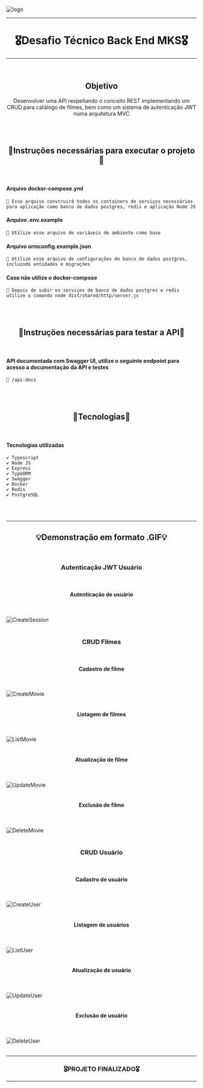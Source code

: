 ![logo](https://user-images.githubusercontent.com/68918326/193332767-8248edfa-cf76-4032-8eed-05bf3037838c.PNG)

<hr>
<h1 align="center">🎖️Desafio Técnico Back End MKS🎖️</h1>
<hr>
<br>


<h2 align="center">Objetivo</h2>
<p align="center">
  Desenvolver uma API respeitando o conceito REST implementando um CRUD para catálogo de filmes, bem como um sistema de autenticação JWT numa arquitetura MVC</p>
<br>
<br>


<h2 align="center">🚧Instruções necessárias para executar o projeto🚧</h2>
<br>

  #### Arquivo docker-compose.yml
    📌 Esse arquivo construirá todos os containers de serviços necessários para aplicação como banco de dados postgres, redis e aplicação Node JS

  #### Arquivo .env.example
    📌 Utilize esse arquivo de variáveis de ambiente como base
  
  #### Arquivo ormconfig.example.json
    📌 Utilize esse arquivo de configurações do banco de dados postgres, incluindo entidades e migrações
    
  #### Caso não utilize o docker-compose
    📌 Depois de subir os serviços de banco de dados postgres e redis utilize o comando node dist/shared/http/server.js

<br>
<br>


<h2 align="center">🚧Instruções necessárias para testar a API🚧</h2>
<br> 

  #### API documentada com Swagger UI, utilize o seguinte endpoint para acesso a documentação da API e testes
    📌 /api-docs

<br>
<br>


<h2 align="center">🚨Tecnologias🚨</h2>
<br> 

  #### Tecnologias utilizadas
    ✔️ Typescript
    ✔️ Node JS
    ✔️ Express
    ✔️ TypeORM
    ✔️ Swagger
    ✔️ Docker
    ✔️ Redis
    ✔️ PostgreSQL

<br>
<br> 

    
<hr>
<h2 align="center">💡Demonstração em formato .GIF💡</h2>
<br> 

<h3 align="center">Autenticação JWT Usuário</h3>
<br>

<h4 align="center">Autenticação de usuário</h4>
<br>

![CreateSession](https://user-images.githubusercontent.com/68918326/203686945-065227a2-6b2b-4386-9580-74662545134a.gif)
<br>
<br>



<h3 align="center">CRUD Filmes</h3>
<br>

<h4 align="center">Cadastro de filme</h4>
<br>

![CreateMovie](https://user-images.githubusercontent.com/68918326/203687712-99003217-0e18-4ae6-a2ca-f32f14fb1025.gif)
<br>
<br>

<h4 align="center">Listagem de filmes</h4>
<br>

![ListMovie](https://user-images.githubusercontent.com/68918326/203688137-0be9e7c4-d027-442b-b467-3ae8b071fd97.gif)
<br>
<br>

<h4 align="center">Atualização de filme</h4>
<br>

![UpdateMovie](https://user-images.githubusercontent.com/68918326/203688440-3c3b1170-3037-4f75-91a1-476f642f8047.gif)
<br>
<br>

<h4 align="center">Exclusão de filme</h4>
<br>

![DeleteMovie](https://user-images.githubusercontent.com/68918326/203688807-5dd513df-a1ca-4db6-84c8-51813e42c851.gif)
<br>
<br>


<h3 align="center">CRUD Usuário</h3>
<br>

<h4 align="center">Cadastro de usuário</h4>
<br>

![CreateUser](https://user-images.githubusercontent.com/68918326/203685835-d2c4aee1-7b17-462e-bc32-ee5be06e21c3.gif)
<br>
<br>

<h4 align="center">Listagem de usuários</h4>
<br>

![ListUser](https://user-images.githubusercontent.com/68918326/203686254-c7cd4764-e076-4a65-b705-da41db941d57.gif)
<br>
<br>

<h4 align="center">Atualização de usuário</h4>
<br>

![UpdateUser](https://user-images.githubusercontent.com/68918326/203686521-61074921-6eba-46e5-8e02-264972372222.gif)
<br>
<br>

<h4 align="center">Exclusão de usuário</h4>
<br>

![DeleteUser](https://user-images.githubusercontent.com/68918326/203687262-36e230d6-d885-491a-8f54-2d32876df5b1.gif)
<br>
<br>



<hr>
<h3 align="center">🎖️PROJETO FINALIZADO🎖️</h3>
<hr>
